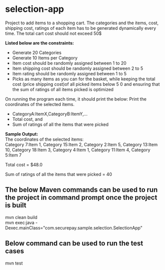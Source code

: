 # selection-app
Project to add items to a shopping cart. The categories and the items, cost, shipping cost, ratings of each item has to be generated dynamically every time. The total cart cost should not exceed 50$

**Listed below are the constraints:**
- Generate 20 Categories
- Generate 10 Items per Category
- Item cost should be randomly assigned between 1 to 20
- Item shipping cost should be randomly assigned between 2 to 5
- Item rating should be randomly assigned between 1 to 5
- Picks as many items as you can for the basket, while keeping the total cost (price shipping cost)of all picked items below 5 0 and ensuring that the sum of ratings of all items picked is optimized

On running the program each time, it should print the below:
Print the coordinates of the selected items.

- CategoryA:ItemX,CategoryB:ItemY,...
- Total cost, and
- Sum of ratings of all the items that were picked

**Sample Output:**  
The coordinates of the selected items:  
Category 7:Item 1, Category 15:Item 2, Category 2:Item 5, Category 13:Item 10, Category 18:Item 3, Category 4:Item 1, Category 11:Item 4, Category 5:Item 7  

Total cost = $48.0  

Sum of ratings of all the items that were picked = 40  
 
## The below Maven commands can be used to run the project in command prompt once the project is built

mvn clean build  
mvn exec:java -Dexec.mainClass="com.securepay.sample.selection.SelectionApp"  
 

## Below command can be used to run the test cases  
mvn test
